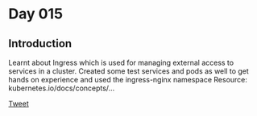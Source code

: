 # Day 015

## Introduction

Learnt about Ingress which is used for managing external access to services in a cluster. Created some test services and pods as well to get hands on experience and used the ingress-nginx namespace
Resource: kubernetes.io/docs/concepts/…

[Tweet](https://twitter.com/tusharc29050031/status/1679596021746212865?s=61&t=2whDvSFKuDhZCCfUANAubw)

